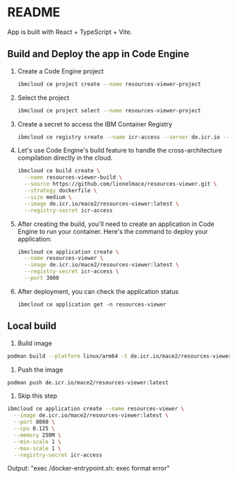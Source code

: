 # README

App is built with React + TypeScript + Vite.

## Build and Deploy the app in Code Engine 

1. Create a Code Engine project

    ```sh
    ibmcloud ce project create --name resources-viewer-project
    ```

1. Select the project

    ```sh
    ibmcloud ce project select --name resources-viewer-project
    ```

1. Create a secret to access the IBM Container Registry

    ```sh
    ibmcloud ce registry create --name icr-access --server de.icr.io --username iamapikey --password $API_KEY
    ```

1. Let's use Code Engine's build feature to handle the cross-architecture compilation directly in the cloud.

    ```sh
    ibmcloud ce build create \
      --name resources-viewer-build \
      --source https://github.com/lionelmace/resources-viewer.git \
      --strategy dockerfile \
      --size medium \
      --image de.icr.io/mace2/resources-viewer:latest \
      --registry-secret icr-access
    ```

1. After creating the build, you'll need to create an application in Code Engine to run your container. Here's the command to deploy your application:

    ```sh
    ibmcloud ce application create \
      --name resources-viewer \
      --image de.icr.io/mace2/resources-viewer:latest \
      --registry-secret icr-access \
      --port 3000
    ```

1. After deployment, you can check the application status

    ```ssh
    ibmcloud ce application get -n resources-viewer
    ```

## Local build

1. Build image

  ```sh
  podman build --platform linux/arm64 -t de.icr.io/mace2/resources-viewer:latest .
  ```

1. Push the image

  ```sh
  podman push de.icr.io/mace2/resources-viewer:latest
  ```

1. Skip this step
  ```sh
  ibmcloud ce application create --name resources-viewer \
    --image de.icr.io/mace2/resources-viewer:latest \
    --port 8080 \
    --cpu 0.125 \
    --memory 250M \
    --min-scale 1 \
    --max-scale 1 \
    --registry-secret icr-access
  ```

  Output: "exec /docker-entrypoint.sh: exec format error"